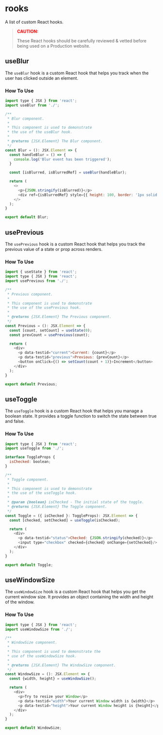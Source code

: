 # rooks

A list of custom React hooks.

> <span style="color:red">**CAUTION:**</span>
>
> These React hooks should be carefully reviewed & vetted before being used on a Production website.

## useBlur

The `useBlur` hook is a custom React hook that helps you track when the user has clicked outside an element.

### How To Use

```js
import type { JSX } from 'react';
import useBlur from './';

/**
 * Blur component.
 *
 * This component is used to demonstrate
 * the use of the useBlur hook.
 *
 * @returns {JSX.Element} The Blur component.
 */
const Blur = (): JSX.Element => {
  const handleBlur = () => {
    console.log('Blur event has been triggered');
  }

  const [isBlurred, isBlurredRef] = useBlur(handleBlur);

  return (
    <>
      <p>{JSON.stringify(isBlurred)}</p>
      <div ref={isBlurredRef} style={{ height: 100, border: '1px solid #ccc' }} contentEditable/>
    </>
  );
}

export default Blur;
```

## usePrevious

The `usePrevious` hook is a custom React hook that helps you track the previous value of a state or prop across renders.

### How To Use

```js
import { useState } from 'react';
import type { JSX } from 'react';
import usePrevious from './';

/**
 * Previous component.
 *
 * This component is used to demonstrate
 * the use of the usePrevious hook.
 *
 * @returns {JSX.Element} The Previous component.
 */
const Previous = (): JSX.Element => {
  const [count, setCount] = useState(0);
  const prevCount = usePrevious(count);

  return (
    <div>
      <p data-testid="current">Current: {count}</p>
      <p data-testid="previous">Previous: {prevCount}</p>
      <button onClick={() => setCount(count + 1)}>Increment</button>
    </div>
  );
}

export default Previous;
```

## useToggle

The `useToggle` hook is a custom React hook that helps you manage a boolean state. It provides a toggle function to switch the state between true and false.

### How To Use

```js
import type { JSX } from 'react';
import useToggle from './';

interface ToggleProps {
  isChecked: boolean;
}

/**
 * Toggle component.
 *
 * This component is used to demonstrate
 * the use of the useToggle hook.
 *
 * @param {boolean} isChecked - The initial state of the toggle.
 * @returns {JSX.Element} The Toggle component.
 */
const Toggle = ({ isChecked }: ToggleProps): JSX.Element => {
  const [checked, setChecked] = useToggle(isChecked);

  return (
    <div>
      <p data-testid="status">Checked: {JSON.stringify(checked)}</p>
      <input type="checkbox" checked={checked} onChange={setChecked}/>
    </div>
  );
}

export default Toggle;
```

## useWindowSize

The `useWindowSize` hook is a custom React hook that helps you get the current window size. It provides an object containing the width and height of the window.

### How To Use

```js
import type { JSX } from 'react';
import useWindowSize from './';

/**
 * WindowSize component.
 *
 * This component is used to demonstrate the
 * use of the useWindowSize hook.
 *
 * @returns {JSX.Element} The WindowSize component.
 */
const WindowSize = (): JSX.Element => {
  const {width, height} = useWindowSize();

  return (
    <div>
      <p>Try to resize your Window</p>
      <p data-testid="width">Your current Window width is {width}</p>
      <p data-testid="height">Your current Window height is {height}</p>
    </div>
  );
}

export default WindowSize;
```
